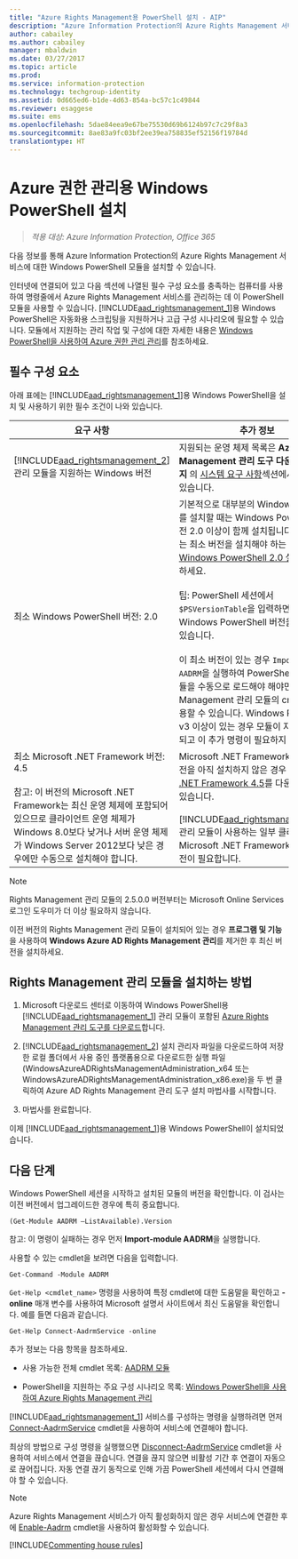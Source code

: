 ```yaml
---
title: "Azure Rights Management용 PowerShell 설치 - AIP"
description: "Azure Information Protection의 Azure Rights Management 서비스용 Windows PowerShell 설치 지침 이 모듈의 이름은 AADRM입니다."
author: cabailey
ms.author: cabailey
manager: mbaldwin
ms.date: 03/27/2017
ms.topic: article
ms.prod: 
ms.service: information-protection
ms.technology: techgroup-identity
ms.assetid: 0d665ed6-b1de-4d63-854a-bc57c1c49844
ms.reviewer: esaggese
ms.suite: ems
ms.openlocfilehash: 5dae84eea9e67be75530d69b6124b97c7c29f8a3
ms.sourcegitcommit: 8ae83a9fc03bf2ee39ea758835ef52156f19784d
translationtype: HT
---
```

# <a name="installing-windows-powershell-for-azure-rights-management"></a>Azure 권한 관리용 Windows PowerShell 설치

>*적용 대상: Azure Information Protection, Office 365*

다음 정보를 통해 Azure Information Protection의 Azure Rights Management 서비스에 대한 Windows PowerShell 모듈을 설치할 수 있습니다.

인터넷에 연결되어 있고 다음 섹션에 나열된 필수 구성 요소를 충족하는 컴퓨터를 사용하여 명령줄에서 Azure Rights Management 서비스를 관리하는 데 이 PowerShell 모듈을 사용할 수 있습니다. [!INCLUDE[aad_rightsmanagement_1](../includes/aad_rightsmanagement_1_md.md)]용 Windows PowerShell은 자동화용 스크립팅을 지원하거나 고급 구성 시나리오에 필요할 수 있습니다. 모듈에서 지원하는 관리 작업 및 구성에 대한 자세한 내용은 [Windows PowerShell을 사용하여 Azure 권한 관리 관리](administer-powershell.md)를 참조하세요.

## <a name="prerequisites"></a>필수 구성 요소
아래 표에는 [!INCLUDE[aad_rightsmanagement_1](../includes/aad_rightsmanagement_1_md.md)]용 Windows PowerShell을 설치 및 사용하기 위한 필수 조건이 나와 있습니다.

|요구 사항|추가 정보|
|---------------|--------------------|
|[!INCLUDE[aad_rightsmanagement_2](../includes/aad_rightsmanagement_2_md.md)] 관리 모듈을 지원하는 Windows 버전|지원되는 운영 체제 목록은 **Azure Rights Management 관리 도구 다운로드 페이지** 의 [시스템 요구 사항](http://go.microsoft.com/fwlink/?LinkId=257721)섹션에서 확인할 수 있습니다.|
|최소 Windows PowerShell 버전: 2.0<br /><br /> |기본적으로 대부분의 Windows 운영 체제를 설치할 때는 Windows PowerShell 버전 2.0 이상이 함께 설치됩니다. 이 지원되는 최소 버전을 설치해야 하는 경우 [Windows PowerShell 2.0 설치](https://msdn.microsoft.com/library/ff637750.aspx)를 참조하세요.<br /><br />팁: PowerShell 세션에서 `$PSVersionTable`을 입력하면 실행 중인 Windows PowerShell 버전을 확인할 수 있습니다. <br /><br /> 이 최소 버전이 있는 경우 `Import-Module AADRM`을 실행하여 PowerShell 세션에 모듈을 수동으로 로드해야 해야만 Rights Management 관리 모듈의 cmdlet을 사용할 수 있습니다. Windows PowerShell v3 이상이 있는 경우 모듈이 자동으로 로드되고 이 추가 명령이 필요하지 않습니다.|
|최소 Microsoft .NET Framework 버전: 4.5<br /><br />참고: 이 버전의 Microsoft .NET Framework는 최신 운영 체제에 포함되어 있으므로 클라이언트 운영 체제가 Windows 8.0보다 낮거나 서버 운영 체제가 Windows Server 2012보다 낮은 경우에만 수동으로 설치해야 합니다.|Microsoft .NET Framework의 최소 버전을 아직 설치하지 않은 경우 [Microsoft .NET Framework 4.5](http://www.microsoft.com/download/details.aspx?id=30653)를 다운로드할 수 있습니다.<br /><br />[!INCLUDE[aad_rightsmanagement_2](../includes/aad_rightsmanagement_2_md.md)] 관리 모듈이 사용하는 일부 클래스에는 이 Microsoft .NET Framework의 최소 버전이 필요합니다.|

> [!NOTE]
> Rights Management 관리 모듈의 2.5.0.0 버전부터는 Microsoft Online Services 로그인 도우미가 더 이상 필요하지 않습니다.
> 
> 이전 버전의 Rights Management 관리 모듈이 설치되어 있는 경우 **프로그램 및 기능**을 사용하여 **Windows Azure AD Rights Management 관리**를 제거한 후 최신 버전을 설치하세요.


## <a name="how-to-install-the-rights-management-administration-module"></a>Rights Management 관리 모듈을 설치하는 방법

1.  Microsoft 다운로드 센터로 이동하여 Windows PowerShell용 [!INCLUDE[aad_rightsmanagement_1](../includes/aad_rightsmanagement_1_md.md)] 관리 모듈이 포함된 [Azure Rights Management 관리 도구를 다운로드](https://go.microsoft.com/fwlink/?LinkId=257721)합니다.

2.  [!INCLUDE[aad_rightsmanagement_2](../includes/aad_rightsmanagement_2_md.md)] 설치 관리자 파일을 다운로드하여 저장한 로컬 폴더에서 사용 중인 플랫폼용으로 다운로드한 실행 파일(WindowsAzureADRightsManagementAdministration_x64 또는 WindowsAzureADRightsManagementAdministration_x86.exe)을 두 번 클릭하여 Azure AD Rights Management 관리 도구 설치 마법사를 시작합니다.

3.  마법사를 완료합니다.

이제 [!INCLUDE[aad_rightsmanagement_1](../includes/aad_rightsmanagement_1_md.md)]용 Windows PowerShell이 설치되었습니다.

## <a name="next-steps"></a>다음 단계
Windows PowerShell 세션을 시작하고 설치된 모듈의 버전을 확인합니다. 이 검사는 이전 버전에서 업그레이드한 경우에 특히 중요합니다.

```
(Get-Module AADRM –ListAvailable).Version
```

참고: 이 명령이 실패하는 경우 먼저 **Import-module AADRM**을 실행합니다.

사용할 수 있는 cmdlet을 보려면 다음을 입력합니다.

```
Get-Command -Module AADRM
```

`Get-Help <cmdlet_name>` 명령을 사용하여 특정 cmdlet에 대한 도움말을 확인하고 **-online** 매개 변수를 사용하여 Microsoft 설명서 사이트에서 최신 도움말을 확인합니다. 예를 들면 다음과 같습니다.

```
Get-Help Connect-AadrmService -online
```


추가 정보는 다음 항목을 참조하세요.

-   사용 가능한 전체 cmdlet 목록: [AADRM 모듈](/powershell/aadrm/vlatest/rightsmanagement)

-   PowerShell을 지원하는 주요 구성 시나리오 목록: [Windows PowerShell을 사용하여 Azure Rights Management 관리](administer-powershell.md)

[!INCLUDE[aad_rightsmanagement_1](../includes/aad_rightsmanagement_1_md.md)] 서비스를 구성하는 명령을 실행하려면 먼저 [Connect-AadrmService](/powershell/aadrm/vlatest/connect-aadrmservice) cmdlet을 사용하여 서비스에 연결해야 합니다. 

최상의 방법으로 구성 명령을 실행했으면 [Disconnect-AadrmService](/powershell/aadrm/vlatest/disconnect-aadrmservice) cmdlet을 사용하여 서비스에서 연결을 끊습니다. 연결을 끊지 않으면 비활성 기간 후 연결이 자동으로 끊어집니다. 자동 연결 끊기 동작으로 인해 가끔 PowerShell 세션에서 다시 연결해야 할 수 있습니다. 

> [!NOTE]
> Azure Rights Management 서비스가 아직 활성화하지 않은 경우 서비스에 연결한 후에 [Enable-Aadrm](/powershell/aadrm/vlatest/enable-aadrm) cmdlet을 사용하여 활성화할 수 있습니다.


[!INCLUDE[Commenting house rules](../includes/houserules.md)]